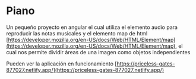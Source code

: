# Piano

Un pequeño proyecto en angular el cual utiliza el elemento audio para reproducir las notas musicales y el elemento map de html [https://developer.mozilla.org/en-US/docs/Web/HTML/Element/map](https://developer.mozilla.org/en-US/docs/Web/HTML/Element/map), el cual nos permite dividir áreas de una imagen como objetos independientes 

Pueden ver la aplicación en funcionamiento [https://priceless-gates-877027.netlify.app/](https://priceless-gates-877027.netlify.app/)